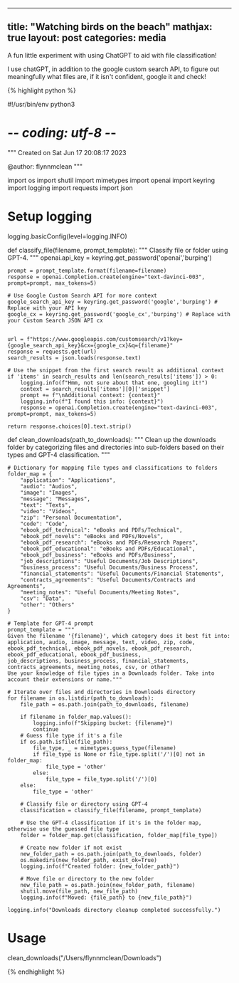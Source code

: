 
---
title:  "Watching birds on the beach"
mathjax: true
layout: post
categories: media
---




A fun little experiment with using ChatGPT to aid with file classification!

I use chatGPT, in addition to the google custom search API, to figure out meaningfully what files are, if it isn't confident, google it and check!


{% highlight python %}

#!/usr/bin/env python3
# -*- coding: utf-8 -*-
"""
Created on Sat Jun 17 20:08:17 2023

@author: flynnmclean
"""

import os
import shutil
import mimetypes
import openai
import keyring
import logging
import requests
import json

# Setup logging
logging.basicConfig(level=logging.INFO)



def classify_file(filename, prompt_template):
    """
    Classify file or folder using GPT-4.
    """
    openai.api_key = keyring.get_password('openai','burping')

    prompt = prompt_template.format(filename=filename)
    response = openai.Completion.create(engine="text-davinci-003", prompt=prompt, max_tokens=5)

    # Use Google Custom Search API for more context
    google_search_api_key = keyring.get_password('google','burping') # Replace with your API key
    google_cx = keyring.get_password('google_cx','burping') # Replace with your Custom Search JSON API cx


    url = f"https://www.googleapis.com/customsearch/v1?key={google_search_api_key}&cx={google_cx}&q={filename}"
    response = requests.get(url)
    search_results = json.loads(response.text)

    # Use the snippet from the first search result as additional context
    if 'items' in search_results and len(search_results['items']) > 0:
        logging.info(f"Hmm, not sure about that one, googling it!")
        context = search_results['items'][0]['snippet']
        prompt += f"\nAdditional context: {context}"
        logging.info(f"I found this info: {context}")
        response = openai.Completion.create(engine="text-davinci-003", prompt=prompt, max_tokens=5)

    return response.choices[0].text.strip()

def clean_downloads(path_to_downloads):
    """
    Clean up the downloads folder by categorizing files and directories 
    into sub-folders based on their types and GPT-4 classification.
    """

    # Dictionary for mapping file types and classifications to folders
    folder_map = {
        "application": "Applications",
        "audio": "Audios",
        "image": "Images",
        "message": "Messages",
        "text": "Texts",
        "video": "Videos",
        "zip": "Personal Documentation",
        "code": "Code",
        "ebook_pdf_technical": "eBooks and PDFs/Technical",
        "ebook_pdf_novels": "eBooks and PDFs/Novels",
        "ebook_pdf_research": "eBooks and PDFs/Research Papers",
        "ebook_pdf_educational": "eBooks and PDFs/Educational",
        "ebook_pdf_business": "eBooks and PDFs/Business",
        "job_descriptions": "Useful Documents/Job Descriptions",
        "business_process": "Useful Documents/Business Process",
        "financial_statements": "Useful Documents/Financial Statements",
        "contracts_agreements": "Useful Documents/Contracts and Agreements",
        "meeting_notes": "Useful Documents/Meeting Notes",
        "csv": "Data",
        "other": "Others"
    }

    # Template for GPT-4 prompt
    prompt_template = """
    Given the filename '{filename}', which category does it best fit into: 
    application, audio, image, message, text, video, zip, code, 
    ebook_pdf_technical, ebook_pdf_novels, ebook_pdf_research, ebook_pdf_educational, ebook_pdf_business, 
    job_descriptions, business_process, financial_statements, contracts_agreements, meeting_notes, csv, or other?
    Use your knowledge of file types in a Downloads folder. Take into account their extensions or name."""

    # Iterate over files and directories in Downloads directory
    for filename in os.listdir(path_to_downloads):
        file_path = os.path.join(path_to_downloads, filename)

        if filename in folder_map.values():
            logging.info(f"Skipping bucket: {filename}")
            continue
        # Guess file type if it's a file
        if os.path.isfile(file_path):
            file_type, _ = mimetypes.guess_type(filename)
            if file_type is None or file_type.split('/')[0] not in folder_map:
                file_type = 'other'
            else:
                file_type = file_type.split('/')[0]
        else:
            file_type = 'other'

        # Classify file or directory using GPT-4
        classification = classify_file(filename, prompt_template)

        # Use the GPT-4 classification if it's in the folder map, otherwise use the guessed file type
        folder = folder_map.get(classification, folder_map[file_type])

        # Create new folder if not exist
        new_folder_path = os.path.join(path_to_downloads, folder)
        os.makedirs(new_folder_path, exist_ok=True)
        logging.info(f"Created folder: {new_folder_path}")

        # Move file or directory to the new folder
        new_file_path = os.path.join(new_folder_path, filename)
        shutil.move(file_path, new_file_path)
        logging.info(f"Moved: {file_path} to {new_file_path}")

    logging.info("Downloads directory cleanup completed successfully.")

# Usage
clean_downloads("/Users/flynnmclean/Downloads")




{% endhighlight %}


